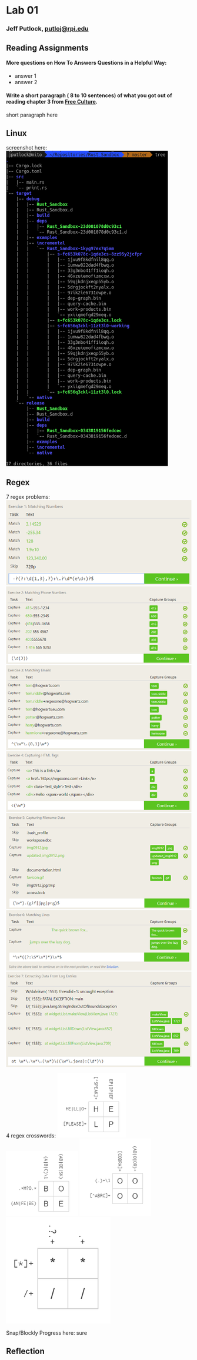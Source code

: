 # Lab 01

### Jeff Putlock, putloj@rpi.edu

## Reading Assignments

#### More questions on How To Answers Questions in a Helpful Way:
- answer 1
- answer 2
#### Write a short paragraph ( 8 to 10 sentences) of what you got out of reading chapter 3 from [Free Culture](http://www.free-culture.cc/freeculture.pdf).
short paragraph here

## Linux
screenshot here: ![linus](images/tree.png)

## Regex

7 regex problems:
![reg1](images/regex1.png)
![reg2](images/regex2.png)
![reg3](images/regex3.png)
![reg4](images/regex4.png)
![reg5](images/regex5.png)
![reg6](images/regex6.png)
![reg7](images/regex7.png)

4 regex crosswords:
![cross1](images/cross1.png)
![cross2](images/cross2.png)
![cross3](images/cross3.png)
![cross4](images/cross4.png)

Snap/Blockly Progress here:
sure

## Reflection
